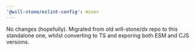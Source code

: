 ```yaml
---
'@will-stone/eslint-config': minor
---
```


No changes (hopefully). Migrated from old will-stone/dx repo to this standalone
one, whilst converting to TS and exporing both ESM and CJS versions.
